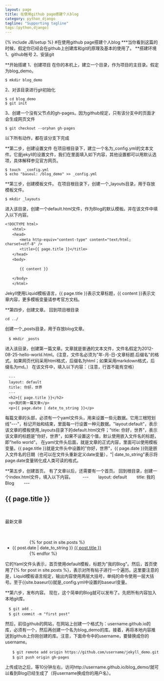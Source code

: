 ```yaml
---
layout: page
title: 在使用github page搭建个人blog
category: python_django
tagline: "Supporting tagline"
tags:[python,django]
---
```

{% include JB/setup %}
#在使用github page搭建个人blog
***当你看到这篇的时候，假定你已经会在github上创建库和git的原理及基本的使用了。
**搭建环境
1、github帐号
2、安装git

**开始搭建
1、创建项目
在你的本机上，建立一个目录，作为项目的主目录。假定为blog_demo。

```
$ mkdir blog_demo
```
2、对该目录进行git初始化

```
$ cd blog_demo
$ git init

```
3、创建一个没有父节点的gh-pages。因为github规定，只有该分支中的页面才会生成网页文件

```
$ git checkout --orphan gh-pages

```

以下所有动作，都在该分支下完成

**第二步，创建设置文件
在项目根目录下，建立一个名为_config.yml的文本文件。它是jekyll的设置文件，我们在里面填入如下内容，其他设置都可以用默认选项，具体解释参见官方网页。

```
$ touch  _config.yml
$ echo "baseul: /blog_demo" >> _config.yml
```
**第三步，创建模板文件。
在项目根目录下，创建一个_layouts目录，用于存放模板文件。

```
$ mkdir _layouts
```
进入该目录，创建一个default.html文件，作为Blog的默认模板。并在该文件中填入以下内容。

```
<!DOCTYPE html>
　　<html>
　　<head>
　　　　<meta http-equiv="content-type" content="text/html; charset=utf-8" />
　　　　<title>{{ page.title }}</title>
　　</head>
　　<body>

　　　　{{ content }}

　　</body>
　　</html>
```
Jekyll使用Liquid模板语言，{{ page.title }}表示文章标题，{{ content }}表示文章内容，更多模板变量请参考官方文档。

**第四步，创建文章。
回到项目根目录

```
cd ../
```
创建一个_posts目录，用于存放blog文章。
```
　$ mkdir _posts
```
进入该目录，创建第一篇文章。文章就是普通的文本文件，文件名假定为2012-08-25-hello-world.html。(注意，文件名必须为"年-月-日-文章标题.后缀名"的格式。如果网页代码采用html格式，后缀名为html；如果采用markdown格式，后缀名为md。）
在该文件中，填入以下内容：（注意，行首不能有空格）

```
　---
　layout: default
　title: 你好，世界
　---
　<h2>{{ page.title }}</h2>
　<p>我的第一篇文章</p>
　<p>{{ page.date | date_to_string }}</p>
```
每篇文章的头部，必须有一个yaml文件头，用来设置一些元数据。它用三根短划线"---"，标记开始和结束，里面每一行设置一种元数据。"layout:default"，表示该文章的模板使用_layouts目录下的default.html文件；"title: 你好，世界"，表示该文章的标题是"你好，世界"，如果不设置这个值，默认使用嵌入文件名的标题，即"hello world"。
在yaml文件头后面，就是文章的正式内容，里面可以使用模板变量。{{ page.title }}就是文件头中设置的"你好，世界"，{{ page.date }}则是嵌入文件名的日期（也可以在文件头重新定义date变量），"| date_to_string"表示将page.date变量转化成人类可读的格式。

**第五步，创建首页。
有了文章以后，还需要有一个首页。
回到根目录，创建一个index.html文件，填入以下内容。
　　---
　　layout: default
　　title: 我的Blog
　　---
　　<h2>{{ page.title }}</h2>
　　<p>最新文章</p>
　　<ul>
　　　　{% for post in site.posts %}
　　　　　　<li>{{ post.date | date_to_string }} <a href="{{ site.baseurl }}{{ post.url }}">{{ post.title }}</a></li>
　　　　{% endfor %}
　　</ul>

它的Yaml文件头表示，首页使用default模板，标题为"我的Blog"。然后，首页使用了{% for post in site.posts %}，表示对所有帖子进行一个遍历。这里要注意的是，Liquid模板语言规定，输出内容使用两层大括号，单纯的命令使用一层大括号。至于{{site.baseurl}}就是_config.yml中设置的baseurl变量。

**第六步，发布内容。
现在，这个简单的Blog就可以发布了。先把所有内容加入本地git库。
```　
　$ git add .
　$ git commit -m "first post"
```
然后，前往github的网站，在网站上创建一个格式为：username.github.io的库，必须有一个，然后再创建一个名为blog_demo的库。接着，再将本地内容推送到github上你刚创建的库。注意，下面命令中的username，要替换成你的username。
```
　　$ git remote add origin https://github.com/username/jekyll_demo.git
　　$ git push origin gh-pages
```
上传成功之后，等10分钟左右，访问http://username.github.io/blog_demo/就可以看到Blog已经生成了（将username换成你的用户名）。















